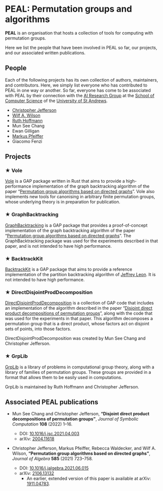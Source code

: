 # PEAL: Permutation groups and algorithms

**PEAL** is an organisation that hosts a collection of tools for computing with
permutation groups.

Here we list the people that have been involved in PEAL so far, our projects, and our associated written publications.


## People

Each of the following projects has its own collection of authors, maintainers, and contributors.
Here, we simply list everyone who has contributed to PEAL in one way or another.
So far, everyone has come to be associated with PEAL by their connection with the [AI Research Group](https://airg.cs.st-andrews.ac.uk) at the [School of Computer Science](https://www.st-andrews.ac.uk/computer-science) of the [University of St Andrews](https://www.st-andrews.ac.uk).

* [Christopher Jefferson](https://caj.host.cs.st-andrews.ac.uk)
* [Wilf A. Wilson](https://wilf.me)
* [Ruth Hoffmann](https://rh347.host.cs.st-andrews.ac.uk)
* Mun See Chang
* Ewan Gilligan
* [Markus Pfeiffer](https://markusp.morphism.de)
* Giacomo Fenzi


## Projects

### ★ Vole

[Vole](https://peal.github.io/vole)
is a GAP package written in Rust
that aims to provide a high-performance implementation of the graph backtracking algorithm of the paper
“[Permutation group algorithms based on directed graphs](https://doi.org/10.1016/j.jalgebra.2021.06.015)”.
Vole also implements new tools for canonising in arbitrary finite permutation groups, whose underlying theory is in preparation for publication.


### ★ GraphBacktracking

[GraphBacktracking](https://github.com/peal/GraphBacktracking)
is a GAP package that provides a proof-of-concept implementation of the 
graph backtracking algorithm of the paper
“[Permutation group algorithms based on directed graphs](https://doi.org/10.1016/j.jalgebra.2021.06.015)”.  The GraphBacktracking package was used for the experiments described in that paper, and is not intended to have high performance.


### ★ BacktrackKit

[BacktrackKit](https://github.com/peal/BacktrackKit)
is a GAP package that aims to provide a reference implementation of the partition backtracking algorithm of [Jeffrey Leon](https://doi.org/10.1016/S0747-7171(08)80103-4). It is not intended to have high performance.


### ★ DirectDisjointProdDecomposition

[DirectDisjointProdDecomposition](https://github.com/peal/DisjointDirectProdDecomposition)
is a collection of GAP code that includes an implementation of the algorithm described in the paper “[Disjoint direct product decompositions of permutation groups](https://doi.org/10.1016/j.jsc.2021.04.003)”, along with the code that was used for the experiments in that paper.
This algorithm decomposes a permutation group that is a direct product,
whose factors act on disjoint sets of points, into those factors.

DirectDisjointProdDecomposition was created by Mun See Chang and Christopher Jefferson.


### ★ GrpLib

[GrpLib](https://peal.github.io/grplib) is a library of problems in computational group theory, along with a library of families of permutation groups. These groups are provided in a format that allows them to be easily used in computations.

GrpLib is maintained by Ruth Hoffmann and Christopher Jefferson.


## Associated PEAL publications

* Mun See Chang and Christopher Jefferson, **“Disjoint direct product decompositions of permutation groups”**, _Journal of Symbolic Computation_ **108** (2022) 1–16.
	* DOI: [10.1016/j.jsc.2021.04.003](https://doi.org/10.1016/j.jsc.2021.04.003)
	* arXiv: [2004.11618](https://arxiv.org/abs/2004.11618)

* Christopher Jefferson, Markus Pfeiffer, Rebecca Waldecker, and Wilf A. Wilson, **“Permutation group algorithms based on directed graphs”**, _Journal of Algebra_ **585** (2021) 723–758.
	* DOI: [10.1016/j.jalgebra.2021.06.015](https://doi.org/10.1016/j.jalgebra.2021.06.015)
	* arXiv: [2106.13132](https://arxiv.org/abs/2106.13132)
		* An earlier, extended version of this paper is available at arXiv: [1911.04783](https://arxiv.org/abs/1911.04783).
